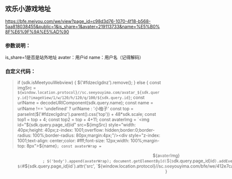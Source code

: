 ##  欢乐小游戏地址
https://bfe.meiyou.com/we/view?page_id=c98d3d76-1070-4f18-b568-5aa818038455&public=1&is_share=1&avater=219113733&name=%E5%B0%8F%E6%9F%9A%E5%AD%90

### 参数说明：
 is_share=1是否是站外地址
avater：用户id
name：用户名（记得解码）

### 自定义代码：
> if (sdk.isMeetyouWebview) {
    $('#fdzeclgdnz').remove();
} else {
        const imgSrc = `${window.location.protocol}//sc.seeyouyima.com/avatar_${sdk.query.id}?imageView/1/w/120/h/120/q/100/${sdk.query.id}`;
        const urlName = decodeURIComponent(sdk.query.name);
        const name = urlName !== 'undefined' ? urlName : '小柚子'
        const top = parseInt($('#fdzeclgdnz').parent().css('top')) + 48*sdk.scale;
        const top1 = top + 4;
        const top2 = top + 4+11;
        const avaterImg = `<img id="${sdk.query.page_id}id" src=${imgSrc} style="width: 40px;height: 40px;z-index: 1001;overflow: hidden;border:0;border-radius: 100%;border-radius: 80px;margin:4px;"/><div style="z-index: 1001;text-align: center;color: #fff;font-size: 12px;width: 100%;margin-top: 8px">${name}</div>`;
        const avaterWrap = `<div style="width: 100%;height: 90px;text-align: center;position: absolute;top:${top}px;z-index: 100;"><div class="bg" style="width: 48px;height:48px;border-radius: 100%;overflow:hidden;background:rgba(255,255,255,1);opacity:0.2;position:absolute;top:0;left:50%;margin-left: -24px"></div>${avaterImg}<div>`;
        $('body').append(avaterWrap);
        document.getElementById(`${sdk.query.page_id}id`).addEventListener("error", ()=> {
        $(`#${sdk.query.page_id}id`).attr('src', `${window.location.protocol}//sc.seeyouyima.com/bfe/we/412e7ca84986aeb2871f74b7ef2a62bb.png`);
    }); 
}